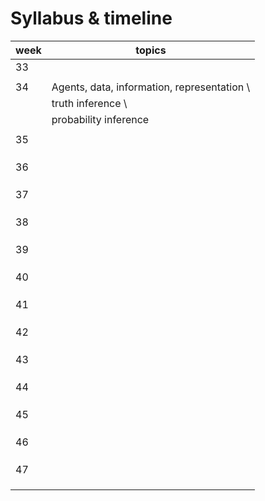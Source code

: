 # Syllabus & timeline

| week | topics                                       |
|------|----------------------------------------------|
| 33   |                                              |
|      |                                              |
| 34   | Agents, data, information, representation \\ |
|      | truth inference                         \\   |
|      | probability inference                        |
|      |                                              |
| 35   |                                              |
|      |                                              |
|      |                                              |
|      |                                              |
| 36   |                                              |
|      |                                              |
|      |                                              |
|      |                                              |
| 37   |                                              |
|      |                                              |
|      |                                              |
|      |                                              |
| 38   |                                              |
|      |                                              |
|      |                                              |
|      |                                              |
| 39   |                                              |
|      |                                              |
|      |                                              |
|      |                                              |
| 40   |                                              |
|      |                                              |
|      |                                              |
|      |                                              |
| 41   |                                              |
|      |                                              |
|      |                                              |
|      |                                              |
| 42   |                                              |
|      |                                              |
|      |                                              |
|      |                                              |
| 43   |                                              |
|      |                                              |
|      |                                              |
|      |                                              |
| 44   |                                              |
|      |                                              |
|      |                                              |
|      |                                              |
| 45   |                                              |
|      |                                              |
|      |                                              |
|      |                                              |
| 46   |                                              |
|      |                                              |
|      |                                              |
|      |                                              |
| 47   |                                              |
|      |                                              |
|      |                                              |
|      |                                              |

